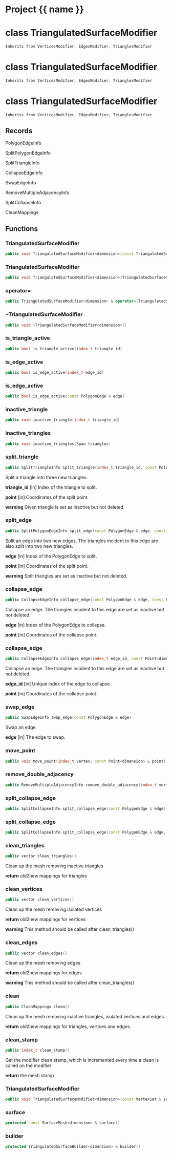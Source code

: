 <script setup>
import {useRoute} from 'vitepress'
const {path} = useRoute()
const tokens = path.split('/')
const words = tokens[2].split('-');
for (let i = 0; i < words.length; i++) {
    words[i] = words[i].charAt(0).toUpperCase() + words[i].slice(1);
    words[i] = words[i].replace('geode', 'Geode')
}
const name = words.join('-');
</script>
# Project {{ name }}

# class TriangulatedSurfaceModifier


```cpp
Inherits from VerticesModifier, EdgesModifier, TrianglesModifier
```



# class TriangulatedSurfaceModifier


```cpp
Inherits from VerticesModifier, EdgesModifier, TrianglesModifier
```



# class TriangulatedSurfaceModifier


```cpp
Inherits from VerticesModifier, EdgesModifier, TrianglesModifier
```



## Records

PolygonEdgeInfo

SplitPolygonEdgeInfo

SplitTriangleInfo

CollapseEdgeInfo

SwapEdgeInfo

RemoveMultipleAdjacencyInfo

SplitCollapseInfo

CleanMappings



## Functions

### TriangulatedSurfaceModifier

```cpp
public void TriangulatedSurfaceModifier<dimension>(const TriangulatedSurface<dimension> & surface, TriangulatedSurfaceBuilder<dimension> & builder)
```


### TriangulatedSurfaceModifier

```cpp
public void TriangulatedSurfaceModifier<dimension>(TriangulatedSurfaceModifier<dimension> && other)
```


### operator=

```cpp
public TriangulatedSurfaceModifier<dimension> & operator=(TriangulatedSurfaceModifier<dimension> && other)
```


### ~TriangulatedSurfaceModifier

```cpp
public void ~TriangulatedSurfaceModifier<dimension>()
```


### is_triangle_active

```cpp
public bool is_triangle_active(index_t triangle_id)
```


### is_edge_active

```cpp
public bool is_edge_active(index_t edge_id)
```


### is_edge_active

```cpp
public bool is_edge_active(const PolygonEdge & edge)
```


### inactive_triangle

```cpp
public void inactive_triangle(index_t triangle_id)
```


### inactive_triangles

```cpp
public void inactive_triangles(Span triangles)
```


### split_triangle

```cpp
public SplitTriangleInfo split_triangle(index_t triangle_id, const Point<dimension> & point)
```


 Split a triangle into three new triangles.

**triangle_id** [in] Index of the triangle to split.

**point** [in] Coordinates of the split point.

**warning** Given triangle is set as inactive but not deleted.

### split_edge

```cpp
public SplitPolygonEdgeInfo split_edge(const PolygonEdge & edge, const Point<dimension> & point)
```


 Split an edge into two new edges. The triangles incident to this edge are also split into two new triangles.

**edge** [in] Index of the PolygonEdge to split.

**point** [in] Coordinates of the split point.

**warning** Split triangles are set as inactive but not deleted.

### collapse_edge

```cpp
public CollapseEdgeInfo collapse_edge(const PolygonEdge & edge, const Point<dimension> & point)
```


 Collapse an edge. The triangles incident to this edge are set as inactive but not deleted.

**edge** [in] Index of the PolygonEdge to collapse.

**point** [in] Coordinates of the collapse point.

### collapse_edge

```cpp
public CollapseEdgeInfo collapse_edge(index_t edge_id, const Point<dimension> & point)
```


 Collapse an edge. The triangles incident to this edge are set as inactive but not deleted.

**edge_id** [in] Unique index of the edge to collapse.

**point** [in] Coordinates of the collapse point.

### swap_edge

```cpp
public SwapEdgeInfo swap_edge(const PolygonEdge & edge)
```


 Swap an edge.

**edge** [in] The edge to swap.

### move_point

```cpp
public void move_point(index_t vertex, const Point<dimension> & point)
```


### remove_double_adjacency

```cpp
public RemoveMultipleAdjacencyInfo remove_double_adjacency(index_t vertex)
```


### split_collapse_edge

```cpp
public SplitCollapseInfo split_collapse_edge(const PolygonEdge & edge)
```


### split_collapse_edge

```cpp
public SplitCollapseInfo split_collapse_edge(const PolygonEdge & edge, const Point<dimension> & point)
```


### clean_triangles

```cpp
public vector clean_triangles()
```


 Clean up the mesh removing inactive triangles

**return** old2new mappings for triangles

### clean_vertices

```cpp
public vector clean_vertices()
```


 Clean up the mesh removing isolated vertices

**return** old2new mappings for vertices

**warning** This method should be called after clean_triangles()

### clean_edges

```cpp
public vector clean_edges()
```


 Clean up the mesh removing edges

**return** old2new mappings for edges

**warning** This method should be called after clean_triangles()

### clean

```cpp
public CleanMappings clean()
```


 Clean up the mesh removing inactive triangles, isolated vertices and edges.

**return** old2new mappings for triangles, vertices and edges.

### clean_stamp

```cpp
public index_t clean_stamp()
```


 Get the modifier clean stamp, which is incremented every time a clean is called on the modifier

**return** the mesh stamp

### TriangulatedSurfaceModifier

```cpp
public void TriangulatedSurfaceModifier<dimension>(const VertexSet & surface, VertexSetBuilder & builder, MeshModifierFactoryKey key)
```


### surface

```cpp
protected const SurfaceMesh<dimension> & surface()
```


### builder

```cpp
protected TriangulatedSurfaceBuilder<dimension> & builder()
```




